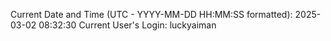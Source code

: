 Current Date and Time (UTC - YYYY-MM-DD HH:MM:SS formatted): 2025-03-02 08:32:30
Current User's Login: luckyaiman
